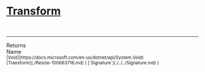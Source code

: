 # [Transform](./Resize-100663716.md)


<br>
<hr>
Returns<img width=550/>Name
<br>
<sub>[Void](https://docs.microsoft.com/en-us/dotnet/api/System.Void)</sub><img width=500/><sub>[Transform](./Resize-100663716.md) ( [`Signature`](./../../Signature.md) )</sub><br>


